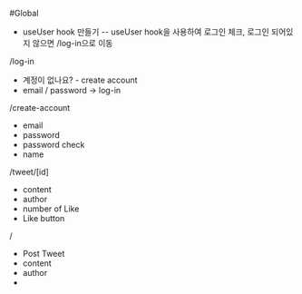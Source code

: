 #Global
- useUser hook 만들기
-- useUser hook을 사용하여 로그인 체크, 로그인 되어있지 않으면 /log-in으로 이동

/log-in
- 계정이 없나요? - create account
- email / password -> log-in

/create-account
- email
- password
- password check
- name

/tweet/[id]
- content
- author
- number of Like
- Like button

/
- Post Tweet
- content
- author
- 

